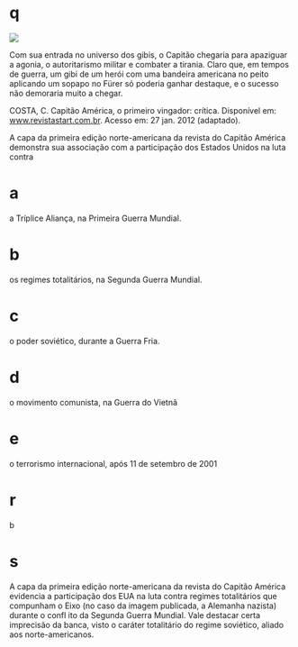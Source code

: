 # q
![](https://firebasestorage.googleapis.com/v0/b/firebase-enemio.appspot.com/o/questoes%2F515%2F67a599d3-baf3-b53c-7cac-ffeeb3f0f1d1.png?alt=media\&token=e814b8e1-a121-401a-a579-32817c994d70)

Com sua entrada no universo dos gibis, o Capitão chegaria para apaziguar a agonia, o autoritarismo militar e combater a tirania. Claro que, em tempos de guerra, um gibi de um herói com uma bandeira americana no peito aplicando um sopapo no Fürer só poderia ganhar destaque, e o sucesso não demoraria muito a chegar.

COSTA, C. Capitão América, o primeiro vingador: crítica. Disponível em: www.revistastart.com.br. Acesso em: 27 jan. 2012 (adaptado).

A capa da primeira edição norte-americana da revista do Capitão América demonstra sua associação com a participação dos Estados Unidos na luta contra

# a
a Tríplice Aliança, na Primeira Guerra Mundial.

# b
os regimes totalitários, na Segunda Guerra Mundial.

# c
o poder soviético, durante a Guerra Fria.

# d
o movimento comunista, na Guerra do Vietnã

# e
o terrorismo internacional, após 11 de setembro de 2001

# r
b

# s
A capa da primeira edição norte-americana da revista do Capitão América evidencia a participação dos EUA na luta contra regimes totalitários que compunham o Eixo (no caso da imagem publicada, a Alemanha nazista) durante o confl ito da Segunda Guerra Mundial. Vale destacar certa imprecisão da banca, visto o caráter totalitário do regime soviético, aliado aos norte-americanos.
